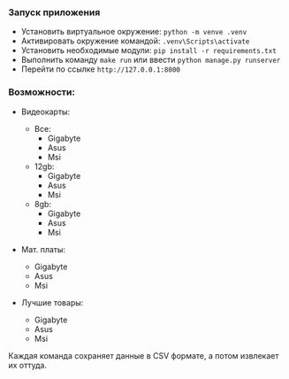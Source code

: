 ### Запуск приложения

- Установить виртуальное окружение: `python -m venve .venv`
- Активировать окружение командой: `.venv\Scripts\activate`
- Установить необходимые модули: `pip install -r requirements.txt`
- Выполнить команду `make run` или ввести `python manage.py runserver`
- Перейти по ссылке `http://127.0.0.1:8000`

### Возможности:

- Видеокарты:
  - Все: 
    - Gigabyte
    - Asus
    - Msi
  - 12gb:
    - Gigabyte
    - Asus
    - Msi
  - 8gb:
    - Gigabyte
    - Asus
    - Msi
- Мат. платы:
    - Gigabyte
    - Asus
    - Msi

- Лучшие товары:
    - Gigabyte
    - Asus
    - Msi

Каждая команда сохраняет данные в CSV формате, а потом извлекает их оттуда.
